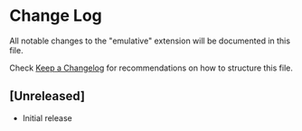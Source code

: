 # Change Log

All notable changes to the "emulative" extension will be documented in this file.

Check [Keep a Changelog](http://keepachangelog.com/) for recommendations on how to structure this file.

## [Unreleased]

- Initial release